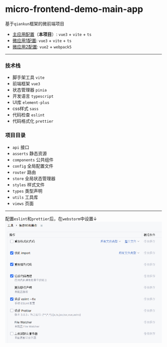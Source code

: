 # micro-frontend-demo-main-app

基于`qiankun`框架的微前端项目
- [主应用配置](https://github.com/SpinaciaKeh/micro-frontend-demo-main-app)（**本项目**）:  `vue3` + `vite` + `ts`
- [微应用1配置](https://github.com/SpinaciaKeh/micro-frontend-demo-micro-app-1):  `vue3` + `vite` + `ts`
- [微应用2配置](https://github.com/SpinaciaKeh/micro-frontend-demo-micro-app-2):  `vue2` + `webpack5`

---

### 技术栈

- 脚手架工具 `vite`
- 前端框架 `vue3`
- 状态管理器 `pinia`
- 开发语言 `typescript`
- UI库 `element-plus`
- css样式 `sass`
- 代码检查 `eslint`
- 代码格式化 `prettier`

### 项目目录

- `api` 接口
- `asserts` 静态资源
- `components` 公共组件
- `config` 全局配置文件
- `router` 路由
- `store` 全局状态管理器
- `styles` 样式文件
- `types` 类型声明
- `utils` 工具库
- `views` 页面


---

配置`eslint`和`prettier`后，在`webstorm`中设置↓
![img.png](docs/img.png)
